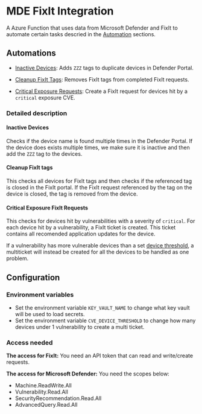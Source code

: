 # MDE FixIt Integration

A Azure Function that uses data from Microsoft Defender and FixIt to automate certain tasks descried in the [Automation](#automation) sections.

## Automations

- [Inactive Devices](#inactive-devices): Adds `ZZZ` tags to duplicate devices in Defender Portal.

- [Cleanup FixIt Tags](#cleanup-fixit-tags): Removes FixIt tags from completed FixIt requests.

- [Critical Exposure Requests](#critical-exposure-requests): Create a FixIt request for devices hit by a `critical` exposure CVE.

### Detailed description

#### Inactive Devices

Checks if the device name is found multiple times in the Defender Portal. If the device does exists multiple times, we make sure it is inactive and then add the `ZZZ` tag to the devices.

#### Cleanup FixIt tags

This checks all devices for FixIt tags and then checks if the referenced tag is closed in the FixIt portal. If the FixIt request referenced by the tag on the device is closed, the tag is removed from the device.

#### Critical Exposure FixIt Requests

This checks for devices hit by vulnerabilities with a severity of `critical`. For each device hit by a vulnerability, a FixIt ticket is created. This ticket contains all recomended application updates for the device.

If a vulnerability has more vulnerable devices than a set [device threshold](#environment-variables[1]), a multiticket will instead be created for all the devices to be handled as one problem.

## Configuration

### Environment variables

- Set the environment variable `KEY_VAULT_NAME` to change what key vault will be used to load secrets.
- Set the environment variable `CVE_DEVICE_THRESHOLD` to change how many devices under 1 vulnerability to create a multi ticket.

### Access needed

**The access for FixIt:** You need an API token that can read and write/create requests.

**The access for Microsoft Defender:** You need the scopes below:

- Machine.ReadWrite.All
- Vulnerability.Read.All
- SecurityRecommendation.Read.All
- AdvancedQuery.Read.All
